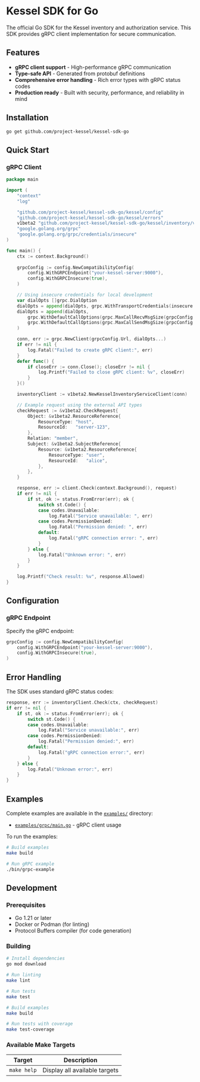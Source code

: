 # Kessel SDK for Go

The official Go SDK for the Kessel inventory and authorization service. This SDK provides gRPC client implementation for secure communication.

## Features

- **gRPC client support** - High-performance gRPC communication
- **Type-safe API** - Generated from protobuf definitions
- **Comprehensive error handling** - Rich error types with gRPC status codes
- **Production ready** - Built with security, performance, and reliability in mind

## Installation

```bash
go get github.com/project-kessel/kessel-sdk-go
```

## Quick Start

### gRPC Client

```go
package main

import (
    "context"
    "log"

    "github.com/project-kessel/kessel-sdk-go/kessel/config"
    "github.com/project-kessel/kessel-sdk-go/kessel/errors"
    v1beta2 "github.com/project-kessel/kessel-sdk-go/kessel/inventory/v1beta2"
    "google.golang.org/grpc"
    "google.golang.org/grpc/credentials/insecure"
)

func main() {
    ctx := context.Background()
    
    grpcConfig := config.NewCompatibilityConfig(
        config.WithGRPCEndpoint("your-kessel-server:9000"),
        config.WithGRPCInsecure(true),
    )

    // Using insecure credentials for local development
    var dialOpts []grpc.DialOption
    dialOpts = append(dialOpts, grpc.WithTransportCredentials(insecure.NewCredentials()))
    dialOpts = append(dialOpts,
        grpc.WithDefaultCallOptions(grpc.MaxCallRecvMsgSize(grpcConfig.MaxReceiveMessageSize)),
        grpc.WithDefaultCallOptions(grpc.MaxCallSendMsgSize(grpcConfig.MaxSendMessageSize)),
    )

    conn, err := grpc.NewClient(grpcConfig.Url, dialOpts...)
    if err != nil {
		log.Fatal("Failed to create gRPC client:", err)
	}
    defer func() {
        if closeErr := conn.Close(); closeErr != nil {
            log.Printf("Failed to close gRPC client: %v", closeErr)
        }
    }()

    inventoryClient := v1beta2.NewKesselInventoryServiceClient(conn)

    // Example request using the external API types
    checkRequest := &v1beta2.CheckRequest{
        Object: &v1beta2.ResourceReference{
            ResourceType: "host",
            ResourceId:   "server-123",
        },
        Relation: "member",
        Subject: &v1beta2.SubjectReference{
            Resource: &v1beta2.ResourceReference{
                ResourceType: "user",
                ResourceId:   "alice",
            },
        },
    }

    response, err := client.Check(context.Background(), request)
    if err != nil {
        if st, ok := status.FromError(err); ok {
			switch st.Code() {
			case codes.Unavailable:
				log.Fatal("Service unavailable: ", err)
			case codes.PermissionDenied:
				log.Fatal("Permission denied: ", err)
			default:
				log.Fatal("gRPC connection error: ", err)
			}
		} else {
			log.Fatal("Unknown error: ", err)
		}
    }

    log.Printf("Check result: %v", response.Allowed)
}
```

## Configuration

### gRPC Endpoint

Specify the gRPC endpoint:

```go
grpcConfig := config.NewCompatibilityConfig(
    config.WithGRPCEndpoint("your-kessel-server:9000"),
    config.WithGRPCInsecure(true),
)
```

## Error Handling

The SDK uses standard gRPC status codes:

```go
response, err := inventoryClient.Check(ctx, checkRequest)
if err != nil {
    if st, ok := status.FromError(err); ok {
        switch st.Code() {
        case codes.Unavailable:
            log.Fatal("Service unavailable:", err)
        case codes.PermissionDenied:
            log.Fatal("Permission denied:", err)
        default:
            log.Fatal("gRPC connection error:", err)
        }
    } else {
        log.Fatal("Unknown error:", err)
    }
}
```

## Examples

Complete examples are available in the [`examples/`](./examples/) directory:

- [`examples/grpc/main.go`](./examples/grpc/main.go) - gRPC client usage

To run the examples:

```bash
# Build examples
make build

# Run gRPC example
./bin/grpc-example
```

## Development

### Prerequisites

- Go 1.21 or later
- Docker or Podman (for linting)
- Protocol Buffers compiler (for code generation)

### Building

```bash
# Install dependencies
go mod download

# Run linting
make lint

# Run tests
make test

# Build examples
make build

# Run tests with coverage
make test-coverage
```

### Available Make Targets

| Target | Description |
|--------|-------------|
| `make help` | Display all available targets |
